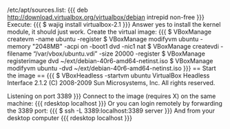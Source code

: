 /etc/apt/sources.list:
{{{
deb http://download.virtualbox.org/virtualbox/debian intrepid non-free
}}}
Execute:
{{{
$ wajig install virtualbox-2.1
}}}
Answer yes to install the kernel module, it should just work. Create the virtual image:
{{{
$ VBoxManage createvm -name ubuntu -register
$ VBoxManage modifyvm ubuntu -memory "2048MB" -acpi on -boot1 dvd -nic1 nat
$ VBoxManage createvdi -filename “/var/vbox/ubuntu.vdi” -size 20000 -register
$ VBoxManage registerimage dvd ~/ext/debian-40r6-amd64-netinst.iso
$ VBoxManage modifyvm ubuntu -dvd ~/ext/debian-40r6-amd64-netinst.iso
}}}
== Start the image ==
{{{
$ VBoxHeadless -startvm ubuntu
VirtualBox Headless Interface 2.1.2
(C) 2008-2009 Sun Microsystems, Inc.
All rights reserved.

Listening on port 3389
}}}
Connect to the image (requires X) on the same machine:
{{{
rdesktop localhost
}}}
Or you can login remotely by forwarding the 3389 port:
{{{
$ ssh -L 3389:localhost:3389 server
}}}
And from your desktop computer
{{{
rdesktop localhost
}}}
